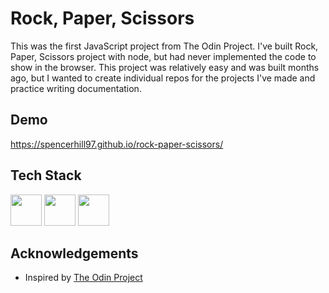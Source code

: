 # Rock, Paper, Scissors

This was the first JavaScript project from The Odin Project. I've built Rock, Paper, Scissors project with node, but had never implemented the code to show in the browser. This project was relatively easy and was built months ago, but I wanted to create individual repos for the projects I've made and practice writing documentation.



## Demo

https://spencerhill97.github.io/rock-paper-scissors/



## Tech Stack

<div align="left">
<img src="https://cdn.jsdelivr.net/gh/devicons/devicon/icons/html5/html5-original.svg" width="50" height="50"/>
<img src="https://cdn.jsdelivr.net/gh/devicons/devicon/icons/css3/css3-original.svg" width="50" height="50" />
<img src="https://cdn.jsdelivr.net/gh/devicons/devicon/icons/javascript/javascript-original.svg" width="50" height="50"/>
</div>



## Acknowledgements

- Inspired by [The Odin Project](https://www.theodinproject.com/lessons/foundations-rock-paper-scissors)
